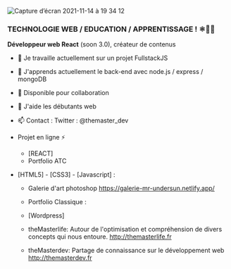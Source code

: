 ![Capture d’écran 2021-11-14 à 19 34 12](https://user-images.githubusercontent.com/59344910/142048642-fe7e8bf5-54bc-4c29-a37f-48480d465596.png)

### TECHNOLOGIE WEB / EDUCATION / APPRENTISSAGE ! ⚛👨‍🎓


**Développeur web React** (soon 3.0), créateur de contenus

- 🔭 Je travaille actuellement sur un projet FullstackJS 
- 🌱 J'apprends actuellement le back-end avec node.js / express / mongoDB
- 👯 Disponible pour collaboration 
- 🤔 J'aide les débutants web 
- 📫 Contact : Twitter : @themaster_dev

- Projet en ligne ⚡ 
  - [REACT] 
   - Portfolio ATC 

- [HTML5] - [CSS3]  - [Javascript] :
  - Galerie d'art photoshop  https://galerie-mr-undersun.netlify.app/
  - Portfolio Classique : 
  
  - [Wordpress] 
  -  theMasterlife: Autour de l'optimisation et compréhension de divers concepts qui nous entoure.            http://themasterlife.fr 
  -  theMasterdev: Partage de connaissance sur le développement web                                           http://themasterdev.fr


  
